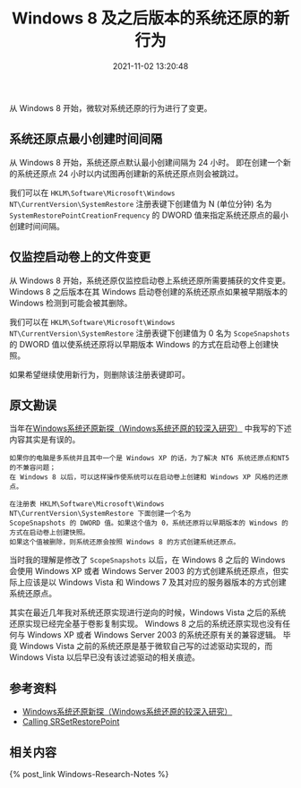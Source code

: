 ﻿---
title: Windows 8 及之后版本的系统还原的新行为
date: 2021-11-02 13:20:48
categories:
- [技术, Windows, Windows 研究笔记, 系统还原]
tags:
- 技术
- Windows
- Windows 研究笔记
- 系统还原
---

从 Windows 8 开始，微软对系统还原的行为进行了变更。

## 系统还原点最小创建时间间隔

从 Windows 8 开始，系统还原点默认最小创建间隔为 24 小时。
即在创建一个新的系统还原点 24 小时以内试图再创建新的系统还原点则会被跳过。

我们可以在 `HKLM\Software\Microsoft\Windows NT\CurrentVersion\SystemRestore` 注册表键下创建值为 N 
(单位分钟) 名为 `SystemRestorePointCreationFrequency` 的 DWORD 值来指定系统还原点的最小创建时间间隔。

## 仅监控启动卷上的文件变更

从 Windows 8 开始，系统还原仅监控启动卷上系统还原所需要捕获的文件变更。
Windows 8 之后版本在其 Windows 启动卷创建的系统还原点如果被早期版本的 Windows 检测到可能会被其删除。

我们可以在 `HKLM\Software\Microsoft\Windows NT\CurrentVersion\SystemRestore` 注册表键下创建值为 0 
名为 `ScopeSnapshots` 的 DWORD 值以使系统还原将以早期版本 Windows 的方式在启动卷上创建快照。

如果希望继续使用新行为，则删除该注册表键即可。

## 原文勘误

当年在[Windows系统还原新探（Windows系统还原的较深入研究）](https://bbs.pcbeta.com/viewthread-1507617-1-1.html)
中我写的下述内容其实是有误的。


```
如果你的电脑是多系统并且其中一个是 Windows XP 的话，为了解决 NT6 系统还原点和NT5的不兼容问题；
在 Windows 8 以后，可以这样操作使系统可以在启动卷上创建和 Windows XP 风格的还原点。

在注册表 HKLM\Software\Microsoft\Windows NT\CurrentVersion\SystemRestore 下面创建一个名为
ScopeSnapshots 的 DWORD 值。如果这个值为 0，系统还原将以早期版本的 Windows 的方式在启动卷上创建快照。
如果这个值被删除，则系统还原会按照 Windows 8 的方式创建系统还原点。
```

当时我的理解是修改了 `ScopeSnapshots` 以后，在 Windows 8 之后的 Windows 会使用 Windows XP 
或者 Windows Server 2003 的方式创建系统还原点，但实际上应该是以 Windows Vista 和 Windows 7 
及其对应的服务器版本的方式创建系统还原点。

其实在最近几年我对系统还原实现进行逆向的时候，Windows Vista 之后的系统还原实现已经完全基于卷影复制实现。
Windows 8 之后的系统还原实现也没有任何与 Windows XP 或者 Windows Server 2003 的系统还原有关的兼容逻辑。
毕竟 Windows Vista 之前的系统还原是基于微软自己写的过滤驱动实现的，而 Windows Vista 以后早已没有该过滤驱动的相关痕迹。

## 参考资料

- [Windows系统还原新探（Windows系统还原的较深入研究）](https://bbs.pcbeta.com/viewthread-1507617-1-1.html)
- [Calling SRSetRestorePoint](https://docs.microsoft.com/en-us/windows/win32/sr/calling-srsetrestorepoint?WT.mc_id=WDIT-MVP-5004706)

## 相关内容

{% post_link Windows-Research-Notes %}
